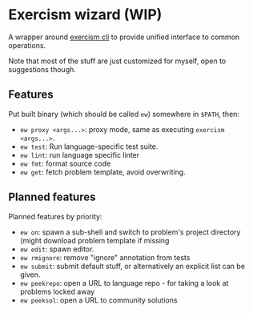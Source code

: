 # Exercism wizard (WIP)

A wrapper around [exercism cli](https://github.com/exercism/cli) to provide unified interface to common operations.

Note that most of the stuff are just customized for myself, open to suggestions though.

## Features

Put built binary (which should be called `ew`) somewhere in `$PATH`, then:

- `ew proxy <args...>`: proxy mode, same as executing `exercism <args...>`.
- `ew test`: Run language-specific test suite.
- `ew lint`: run language specific linter
- `ew fmt`: format source code
- `ew get`: fetch problem template, avoid overwriting.

## Planned features

Planned features by priority:

- `ew on`: spawn a sub-shell and switch to problem's project directory (might download problem template if missing
- `ew edit`: spawn editor.
- `ew rmignore`: remove "ignore" annotation from tests
- `ew submit`: submit default stuff, or alternatively an explicit list can be given.
- `ew peekrepo`: open a URL to language repo - for taking a look at problems locked away
- `ew peeksol`: open a URL to community solutions
